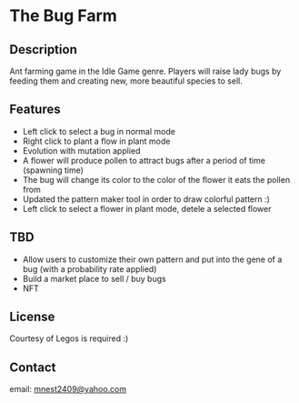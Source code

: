 # The Bug Farm

## Description
Ant farming game in the Idle Game genre. Players will raise lady bugs by feeding them and creating new, more beautiful species to sell.

## Features
- Left click to select a bug in normal mode
- Right click to plant a flow in plant mode
- Evolution with mutation applied
- A flower will produce pollen to attract bugs after a period of time (spawning time)
- The bug will change its color to the color of the flower it eats the pollen from
- Updated the pattern maker tool in order to draw colorful pattern :)
- Left click to select a flower in plant mode, detele a selected flower

## TBD
- Allow users to customize their own pattern and put into the gene of a bug (with a probability rate applied)
- Build a market place to sell / buy bugs
- NFT

## License
Courtesy of Legos is required :)

## Contact
email: mnest2409@yahoo.com
